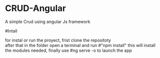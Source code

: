 # CRUD-Angular
A simple Crud using angular Js framework 

#Intall 

for instal or run the proyect, frist clone the repositoty <br/> 
after that in the folder open a terminal and run 
#"npm install"
this will install the modules needed, finally use
#ng serve -o 
to launch the app 
